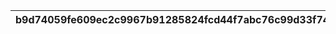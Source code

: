 |b9d74059fe609ec2c9967b91285824fcd44f7abc76c99d33f74308001d3db97a|c925dd2ee18ee34ade901f3d7122d07e85f34f820ab0c81f3ed59f0684d750f6|6beef4fbe2a3ee786b8a1b7d9979423fdd1aea1bba2fdf6e27f5c2558856b78c|cdc6cd1fc9d8603764ad0d9c7343a32ee2c5ca54b3a072baae3f13667951a70f|195525f701981eba824bea22bd5ce8e656a9cc9f555ecbb962b8d28b220665c0|d7a9db46c1e0042b9333812221d7032467fd384c26449bf2a651900aaf947fd0|7439bcd68009d5e0afc81c57bcf6510c37db5c00b3ec192c7c6580cbcc14b947|ab5023481da2152c3b53afcb99d7f0e974fc63bdbd0d5ba2d639f7e362dfa40c|e23f8f207d7d434f7ed49dd862f2b54ac7a8d5793558055bb8ef4be87713460f|d092316e22ed3d5fd24aef24639ee0aae9380344194137b354882ef1fcb7c0ed|6b7f05c9e2529cd418d7c587fdcc0e0adfcb876430e68117dfebca60cb0fb6d3|
| --- | --- | --- | --- | --- | --- | --- | --- | --- | --- | --- |